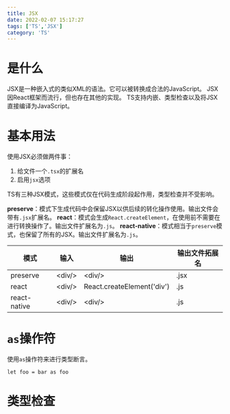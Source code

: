 ```yaml
---
title: JSX
date: 2022-02-07 15:17:27
tags: ['TS','JSX']
category: 'TS'
---
```


# 是什么
JSX是一种嵌入式的类似XML的语法。它可以被转换成合法的JavaScript。
JSX因React框架而流行，但也存在其他的实现。
TS支持内嵌、类型检查以及将JSX直接编译为JavaScript。

# 基本用法
使用JSX必须做两件事：
1. 给文件一个`.tsx`的扩展名
2. 启用`jsx`选项

TS有三种JSX模式，这些模式仅在代码生成阶段起作用，类型检查并不受影响。

**preserve**：模式下生成代码中会保留JSX以供后续的转化操作使用。输出文件会带有`.jsx`扩展名。
**react**：模式会生成`React.createElement`，在使用前不需要在进行转换操作了。输出文件扩展名为`.js`。
**react-native**：模式相当于`preserve`模式，也保留了所有的JSX。输出文件扩展名为`.js`。

| 模式         | 输入     | 输出                       | 输出文件拓展名 |
| ------------ | -------- | -------------------------- | -------------- |
| preserve     | \<div/\> | \<div/\>                    | .jsx           |
| react        | \<div/\>  | React.createElement('div') | .js            |
| react-native | \<div/\>  | \<div/\>                    | .js            |

# `as`操作符

使用`as`操作符来进行类型断言。

```tsx
let foo = bar as foo
```

# 类型检查



